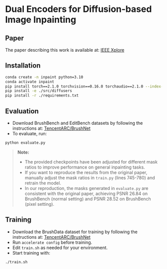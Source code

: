 # Dual Encoders for Diffusion-based Image Inpainting

## Paper

The paper describing this work is available at: [IEEE Xplore](https://ieeexplore.ieee.org/abstract/document/10890576)

## Installation

```bash
conda create -n inpaint python=3.10
conda activate inpaint
pip install torch==2.1.0 torchvision==0.16.0 torchaudio==2.1.0 --index-url https://download.pytorch.org/whl/cu118
pip install -e ./src/diffusers
pip install -r ./requirements.txt
```

## Evaluation

- Download BrushBench and EditBench datasets by following the instructions at: [TencentARC/BrushNet](https://github.com/TencentARC/BrushNet)
- To evaluate, run:

```bash
python evaluate.py
```

> **Note:**
> - The provided checkpoints have been adjusted for different mask ratios to improve performance on general inpainting tasks.
> - If you want to reproduce the results from the original paper, manually adjust the mask ratios in `train.py` (lines 745-780) and retrain the model.
> - In our reproduction, the masks generated in `evaluate.py` are consistent with the original paper, achieving PSNR 26.84 on BrushBench (normal setting) and PSNR 28.52 on BrushBench (pixel setting).

## Training

- Download the BrushData dataset for training by following the instructions at: [TencentARC/BrushNet](https://github.com/TencentARC/BrushNet)
- Run `accelerate config` before training.
- Edit `train.sh` as needed for your environment.
- Start training with:

```bash
./train.sh
```